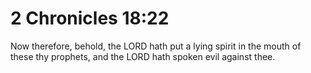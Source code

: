 # 2 Chronicles 18:22

Now therefore, behold, the LORD hath put a lying spirit in the mouth of these thy prophets, and the LORD hath spoken evil against thee.
